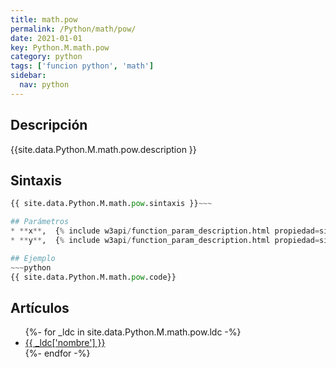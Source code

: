 ```yaml
---
title: math.pow
permalink: /Python/math/pow/
date: 2021-01-01
key: Python.M.math.pow
category: python
tags: ['funcion python', 'math']
sidebar: 
  nav: python
---
```


## Descripción
{{site.data.Python.M.math.pow.description }}

## Sintaxis
~~~python
{{ site.data.Python.M.math.pow.sintaxis }}~~~

## Parámetros
* **x**,  {% include w3api/function_param_description.html propiedad=site.data.Python.M.math.pow valor="x" %}
* **y**,  {% include w3api/function_param_description.html propiedad=site.data.Python.M.math.pow valor="y" %}

## Ejemplo
~~~python
{{ site.data.Python.M.math.pow.code}}
~~~

## Artículos
<ul>
{%- for _ldc in site.data.Python.M.math.pow.ldc -%}
   <li>
       <a href="{{_ldc['url'] }}">{{ _ldc['nombre'] }}</a>
   </li>
{%- endfor -%}
</ul>
